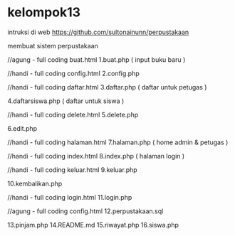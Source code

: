 # kelompok13

intruksi di web
https://github.com/sultonainunn/perpustakaan

membuat sistem perpustakaan

//agung - full coding buat.html
1.buat.php ( input buku baru )

//handi - full coding config.html
2.config.php

//handi - full coding daftar.html
3.daftar.php ( daftar untuk petugas )

4.daftarsiswa.php ( daftar untuk siswa )

//handi - full coding delete.html
5.delete.php

6.edit.php

//handi - full coding halaman.html
7.halaman.php ( home admin & petugas )

//handi - full coding index.html
8.index.php ( halaman login )

//handi - full coding keluar.html
9.keluar.php

10.kembalikan.php

//handi - full coding login.html
11.login.php

//agung - full coding config.html
12.perpustakaan.sql

13.pinjam.php
14.README.md
15.riwayat.php
16.siswa.php